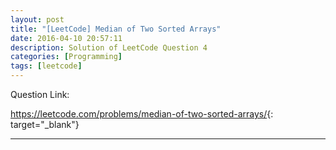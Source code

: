 ```yaml
---
layout: post
title: "[LeetCode] Median of Two Sorted Arrays"
date: 2016-04-10 20:57:11
description: Solution of LeetCode Question 4
categories: [Programming]
tags: [leetcode]
---
```


Question Link:

<https://leetcode.com/problems/median-of-two-sorted-arrays/>{: target="_blank"}

---
